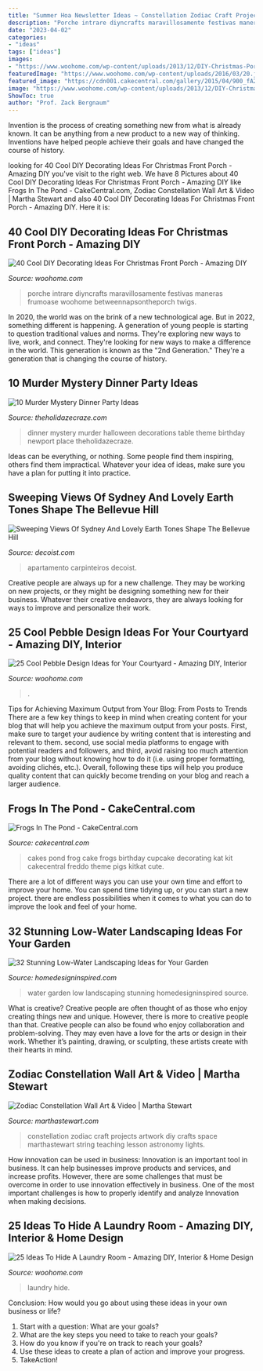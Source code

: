 ```yaml
---
title: "Summer Hoa Newsletter Ideas ~ Constellation Zodiac Craft Projects Artwork Diy Crafts Space Marthastewart String Teaching Lesson Astronomy Lights"
description: "Porche intrare diyncrafts maravillosamente festivas maneras frumoase woohome betweennapsontheporch twigs"
date: "2023-04-02"
categories:
- "ideas"
tags: ["ideas"]
images:
- "https://www.woohome.com/wp-content/uploads/2013/12/DIY-Christmas-Porch-Ideas-32.jpg"
featuredImage: "https://www.woohome.com/wp-content/uploads/2016/03/20.jpg"
featured_image: "https://cdn001.cakecentral.com/gallery/2015/04/900_fA2gQHTpF1-frogs-in-the-pond.jpg"
image: "https://www.woohome.com/wp-content/uploads/2013/12/DIY-Christmas-Porch-Ideas-32.jpg"
ShowToc: true
author: "Prof. Zack Bergnaum"
---
```



Invention is the process of creating something new from what is already known. It can be anything from a new product to a new way of thinking. Inventions have helped people achieve their goals and have changed the course of history.

	

		
looking for 40 Cool DIY Decorating Ideas For Christmas Front Porch - Amazing DIY you've visit to the right web. We have 8 Pictures about 40 Cool DIY Decorating Ideas For Christmas Front Porch - Amazing DIY like Frogs In The Pond - CakeCentral.com, Zodiac Constellation Wall Art &amp; Video | Martha Stewart and also 40 Cool DIY Decorating Ideas For Christmas Front Porch - Amazing DIY. Here it is:
		
    
## 40 Cool DIY Decorating Ideas For Christmas Front Porch - Amazing DIY

<img loading=lazy src="https://www.woohome.com/wp-content/uploads/2013/12/DIY-Christmas-Porch-Ideas-32.jpg" onerror="this.onerror=null;this.src='https://tse3.mm.bing.net/th?id=OIP.ACD-9L_XuY4dS6xDYKWw2gHaLL&amp;pid=15.1';" alt="40 Cool DIY Decorating Ideas For Christmas Front Porch - Amazing DIY">

_Source: woohome.com_

>porche intrare diyncrafts maravillosamente festivas maneras frumoase woohome betweennapsontheporch twigs. 

	

In 2020, the world was on the brink of a new technological age. But in 2022, something different is happening. A generation of young people is starting to question traditional values and norms. They're exploring new ways to live, work, and connect. They're looking for new ways to make a difference in the world. This generation is known as the "2nd Generation." They're a generation that is changing the course of history.

    
## 10 Murder Mystery Dinner Party Ideas

<img loading=lazy src="https://theholidazecraze.com/wp-content/uploads/2018/05/Setup.jpg" onerror="this.onerror=null;this.src='https://tse1.mm.bing.net/th?id=OIP.11R231GImHgWiprh8D7KcQHaLG&amp;pid=15.1';" alt="10 Murder Mystery Dinner Party Ideas">

_Source: theholidazecraze.com_

>dinner mystery murder halloween decorations table theme birthday newport place theholidazecraze. 

	

Ideas can be everything, or nothing. Some people find them inspiring, others find them impractical. Whatever your idea of ideas, make sure you have a plan for putting it into practice.

    
## Sweeping Views Of Sydney And Lovely Earth Tones Shape The Bellevue Hill

<img loading=lazy src="https://cdn.decoist.com/wp-content/uploads/2014/03/Large-balcony-of-the-Bellevue-Hill-Apartment-in-Sydney.jpg" onerror="this.onerror=null;this.src='https://tse4.mm.bing.net/th?id=OIP.iPkKNc-WB_-nha6Kf_Y0VQHaLH&amp;pid=15.1';" alt="Sweeping Views Of Sydney And Lovely Earth Tones Shape The Bellevue Hill">

_Source: decoist.com_

>apartamento carpinteiros decoist. 

	

Creative people are always up for a new challenge. They may be working on new projects, or they might be designing something new for their business. Whatever their creative endeavors, they are always looking for ways to improve and personalize their work.

    
## 25 Cool Pebble Design Ideas For Your Courtyard - Amazing DIY, Interior

<img loading=lazy src="https://www.woohome.com/wp-content/uploads/2016/03/20.jpg" onerror="this.onerror=null;this.src='https://tse2.mm.bing.net/th?id=OIP.mx8bW-HPU4exOZcUdwpfcwHaLH&amp;pid=15.1';" alt="25 Cool Pebble Design Ideas for Your Courtyard - Amazing DIY, Interior">

_Source: woohome.com_

>. 

	

Tips for Achieving Maximum Output from Your Blog: From Posts to Trends
There are a few key things to keep in mind when creating content for your blog that will help you achieve the maximum output from your posts. First, make sure to target your audience by writing content that is interesting and relevant to them. second, use social media platforms to engage with potential readers and followers, and third, avoid raising too much attention from your blog without knowing how to do it (i.e. using proper formatting, avoiding clichés, etc.). Overall, following these tips will help you produce quality content that can quickly become trending on your blog and reach a larger audience.

    
## Frogs In The Pond - CakeCentral.com

<img loading=lazy src="https://cdn001.cakecentral.com/gallery/2015/04/900_fA2gQHTpF1-frogs-in-the-pond.jpg" onerror="this.onerror=null;this.src='https://tse1.mm.bing.net/th?id=OIP.UHkZTcWJPp-PZVw2ZttsqQHaLI&amp;pid=15.1';" alt="Frogs In The Pond - CakeCentral.com">

_Source: cakecentral.com_

>cakes pond frog cake frogs birthday cupcake decorating kat kit cakecentral freddo theme pigs kitkat cute. 

	

There are a lot of different ways you can use your own time and effort to improve your home. You can spend time tidying up, or you can start a new project. there are endless possibilities when it comes to what you can do to improve the look and feel of your home.

    
## 32 Stunning Low-Water Landscaping Ideas For Your Garden

<img loading=lazy src="http://www.homedesigninspired.com/wp-content/uploads/2016/05/HDI_Water_Free_Garden_011.jpg" onerror="this.onerror=null;this.src='https://tse1.mm.bing.net/th?id=OIP.rUJz0qHAjF7DE8DlP03NXwHaKi&amp;pid=15.1';" alt="32 Stunning Low-Water Landscaping Ideas for Your Garden">

_Source: homedesigninspired.com_

>water garden low landscaping stunning homedesigninspired source. 

	

What is creative?
Creative people are often thought of as those who enjoy creating things new and unique. However, there is more to creative people than that. Creative people can also be found who enjoy collaboration and problem-solving. They may even have a love for the arts or design in their work. Whether it’s painting, drawing, or sculpting, these artists create with their hearts in mind.

    
## Zodiac Constellation Wall Art &amp; Video | Martha Stewart

<img loading=lazy src="https://assets.marthastewart.com/styles/wmax-1500/d29/zodiac-constellation-mslb7095/zodiac-constellation-mslb7095_horiz.jpg?itok=8kJMwDRG" onerror="this.onerror=null;this.src='https://tse2.mm.bing.net/th?id=OIP.fDfietXTC-ZEnMZ5pOHTcAHaEK&amp;pid=15.1';" alt="Zodiac Constellation Wall Art &amp; Video | Martha Stewart">

_Source: marthastewart.com_

>constellation zodiac craft projects artwork diy crafts space marthastewart string teaching lesson astronomy lights. 

	

How innovation can be used in business:
Innovation is an important tool in business. It can help businesses improve products and services, and increase profits. However, there are some challenges that must be overcome in order to use innovation effectively in business. One of the most important challenges is how to properly identify and analyze Innovation when making decisions.

    
## 25 Ideas To Hide A Laundry Room - Amazing DIY, Interior &amp; Home Design

<img loading=lazy src="https://www.woohome.com/wp-content/uploads/2013/08/Ideas-To-Hide-A-Laundry-Room-21.jpg" onerror="this.onerror=null;this.src='https://tse2.mm.bing.net/th?id=OIP.oJ44HnGrLSH-PTd9HpNZmQHaK8&amp;pid=15.1';" alt="25 Ideas To Hide A Laundry Room - Amazing DIY, Interior &amp; Home Design">

_Source: woohome.com_

>laundry hide. 

	

Conclusion: How would you go about using these ideas in your own business or life?
1. Start with a question: What are your goals? 
2. What are the key steps you need to take to reach your goals? 
3. How do you know if you're on track to reach your goals? 
4. Use these ideas to create a plan of action and improve your progress. 
5. TakeAction!

